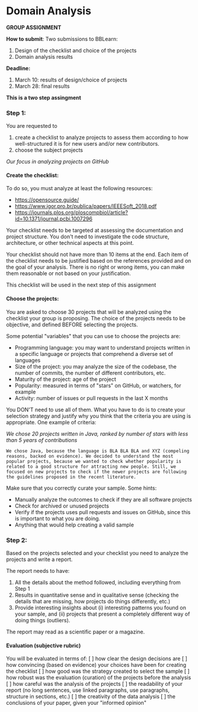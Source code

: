 # Domain Analysis

**GROUP ASSIGNMENT**

**How to submit**: Two submissions to BBLearn:
1. Design of the checklist and choice of the projects
2. Domain analysis results

**Deadline:** 
1. March 10: results of design/choice of projects
2. March 28: final results

**This is a two step assingment**

### Step 1:
You are requested to
1. create a checklist to analyze projects to assess them according to how well-structured it is for new users and/or new contributors.
2. choose the subject projects

*Our focus in analyzing projects on GitHub*

#### Create the checklist:
To do so, you must analyze at least the following resources:
* https://opensource.guide/
* https://www.igor.pro.br/publica/papers/IEEESoft_2018.pdf
* https://journals.plos.org/ploscompbiol/article?id=10.1371/journal.pcbi.1007296

Your checklist needs to be targeted at assessing the documentation and project structure. You don't need to investigate the code structure, architecture, or other technical aspects at this point.

Your checklist should not have more than 10 items at the end. Each item of the checklist needs to be justified based on the references provided and on the goal of your analysis. There is no right or wrong items, you can make them reasonable or not based on your justification.

This checklist will be used in the next step of this assignment

#### Choose the projects:
You are asked to choose 30 projects that will be analyzed using the checklist your group is proposing. The choice of the projects needs to be objective, and defined BEFORE selecting the projects. 

Some potential "variables" that you can use to choose the projects are:
* Programming language: you may want to understand projects written in a specific language or projects that comprehend a diverse set of languages
* Size of the project: you may analyze the size of the codebase, the number of commits, the number of different contributors, etc.
* Maturity of the project: age of the project
* Popularity: measured in terms of "stars" on GitHub, or watchers, for example
* Activity: number of issues or pull requests in the last X months

You DON'T need to use all of them. What you have to do is to create your selection strategy and justify why you think that the criteria you are using is appropriate. One example of criteria: 

*We chose 20 projects written in Java, ranked by number of stars with less than 5 years of contributions*

```We chose Java, because the language is BLA BLA BLA and XYZ (compeling reasons, backed on evidence). We decided to understand the most popular projects, because we wanted to check whether popularity is related to a good structure for attracting new people. Still, we focused on new projects to check if the newer projects are following the guidelines proposed in the recent literature.```

Make sure that you correctly curate your sample. Some hints:
* Manually analyze the outcomes to check if they are all software projects
* Check for archived or unused projects
* Verify if the projects uses pull requests and issues on GitHub, since this is important to what you are doing.
* Anything that would help creating a valid sample


### Step 2:
Based on the projects selected and your checklist you need to analyze the projects and write a report.

The report needs to have:
1. All the details about the method followed, including everything from Step 1
2. Results in quantitative sense and in qualitative sense (checking the details that are missing, how projects do things differently, etc.)
3. Provide interesting insights about (i) interesting patterns you found on your sample, and (ii) projects that present a completely different way of doing things (outliers).

The report may read as a scientific paper or a magazine.

#### Evaluation (subjective rubric)
You will be evaluated in terms of:
[ ] how clear the design decisions are
[ ] how convincing (based on evidence) your choices have been for creating the checklist
[ ] how good was the strategy created to select the sample
[ ] how robust was the evaluation (curation) of the projects before the analysis
[ ] how careful was the analysis of the projects
[ ] the readability of your report (no long sentences, use linked paragraphs, use paragraphs, structure in sections, etc.)
[ ] the creativity of the data analysis
[ ] the conclusions of your paper, given your "informed opinion"



